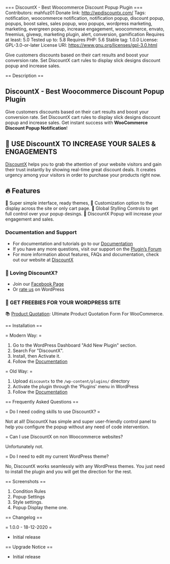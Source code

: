 === DiscountX - Best Woocommerce Discount Popup Plugin ===
Contributors: mahfuz01
Donate link: http://wpdiscountx.com/
Tags: notification, woocommerce notification, notification popup, discount popup, popups, boost sales, sales popup, woo popups, wordpress marketing, marketing, evergreen popup, increase engagement, woocommerce, envato, freemius, givewp, marketing plugin, alert, conversion, gamification
Requires at least: 5.0
Tested up to: 5.8
Requires PHP: 5.6
Stable tag: 1.0.0
License: GPL-3.0-or-later
License URI: https://www.gnu.org/licenses/gpl-3.0.html

Give customers discounts based on their cart results and boost your conversion rate. Set DiscountX cart rules to display slick designs discount popup and increase sales.

== Description ==

## DiscountX - Best Woocommerce Discount Popup Plugin ##

Give customers discounts based on their cart results and boost your conversion rate. Set DiscountX cart rules to display slick designs discount popup and increase sales. Get instant success with **WooCommerce Discount Popup Notification**!


## 🌟 USE DiscountX TO INCREASE YOUR SALES & ENGAGEMENTS ##

[DiscountX](http://wpdiscountx.com/) helps you to grab the attention of your website visitors and gain their trust instantly by showing real-time great discount deals. It creates urgency among your visitors in order to purchase your products right now.


## 🔥 Features  ##

🚀 Super simple interface, ready themes,
🚀 Customization option to the display across the site or only cart page.
🚀 Global Stylling Controls to get full control over your popup desings.
🚀 DiscountX Popup will increase your engagement and sales.

### Documentation and Support ###

- For documentation and tutorials go to our [Documentation](http://wpdiscountx.com/docs)
- If you have any more questions, visit our support on the [Plugin’s Forum](https://wordpress.org/support/plugin/discountx/)
- For more information about features, FAQs and documentation, check out our website at [DiscountX](http://wpdiscountx.com/)

### 💙 Loving DiscountX? ###

- Join our [Facebook Page](https://www.facebook.com/people/DiscountX/100076990460320/)
- Or [rate us](https://wordpress.org/support/plugin/discountx/reviews/?rate=5#new-post) on WordPress

### 🎁 GET FREEBIES FOR YOUR WORDPRESS SITE ###

📚 [Product Quotation](https://wordpress.org/plugins/product-quotation-for-woocommerce/): Ultimate Product Quotation Form For WooCommerce.

== Installation ==

= Modern Way: =
1. Go to the WordPress Dashboard "Add New Plugin" section.
2. Search For "DiscountX".
3. Install, then Activate it.
4. Follow the [Documentation](https://wpdiscountx.com/docs/)

= Old Way: =
1. Upload `discountx` to the `/wp-content/plugins/` directory
2. Activate the plugin through the 'Plugins' menu in WordPress
3. Follow the [Documentation](https://wpdiscountx.com/docs/)



== Frequently Asked Questions ==

= Do I need coding skills to use DiscountX? =

Not at all! DiscountX has simple and super user-friendly control panel to help you configure the popup without any need of code intervention.

= Can I use DiscountX on non Woocommerce websites?

Unfortunately not.

= Do I need to edit my current WordPress theme?

No, DiscountX works seamlessly with any WordPress themes. You just need to install the plugin and you will get the direction for the rest.

== Screenshots ==

1. Condition Rules
2. Popup Settings
3. Style settings.
4. Popup Display theme one.

== Changelog ==

= 1.0.0 - 18-12-2020 =

* Initial release


== Upgrade Notice ==

* Initial release
